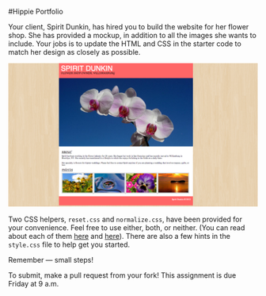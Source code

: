 #Hippie Portfolio

Your client, Spirit Dunkin, has hired you to build the website for her flower shop. She has provided a mockup, in addition to all the images she wants to include. Your jobs is to update the HTML and CSS in the starter code to match her design as closely as possible.

![Hippie Portfolio Screenshot](screenshot.jpg)

Two CSS helpers, `reset.css` and `normalize.css`, have been provided for your convenience. Feel free to use either, both, or neither. (You can read about each of them [here](http://meyerweb.com/eric/tools/css/reset/) and [here](https://github.com/necolas/normalize.css)). There are also a few hints in the `style.css` file to help get you started.

Remember — small steps!

To submit, make a pull request from your fork! This assignment is due Friday at 9 a.m.
